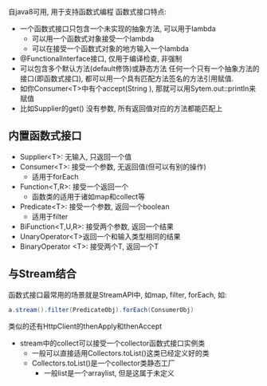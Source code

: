 自java8可用, 用于支持函数式编程
函数式接口特点:
 - 一个函数式接口只包含一个未实现的抽象方法, 可以用于lambda
	 - 可以用一个函数式对象接受一个lambda
	 - 可以在接受一个函数式对象的地方输入一个lambda
 - @FunctionalInterface接口, 仅用于编译检查, 非强制
 - 可以包含多个默认方法(default修饰)或静态方法
任何一个只有一个抽象方法的接口(即函数式接口), 都可以用一个具有匹配方法签名的方法引用赋值.
- 如你Consumer\<T>中有个accept(String ), 那就可以用Sytem.out::println来赋值
- 比如Supplier的get() 没有参数, 所有返回值对应的方法都能匹配上
## 内置函数式接口
- Supplier\<T>:  无输入, 只返回一个值
- Consumer\<T>: 接受一个参数, 无返回值(但可以有别的操作)
	- 适用于forEach
- Function\<T,R>: 接受一个返回一个
	- 函数类的适用于诸如map和collect等
- Predicate\<T>: 接受一个参数, 返回一个boolean
	- 适用于filter
- BiFunction<T,U,R>: 接受两个参数, 返回一个结果
- UnaryOperator\<T>返回一个和输入类型相同的结果
- BinaryOperator \<T>: 接受两个T, 返回一个T

## 与Stream结合
函数式接口最常用的场景就是StreamAPI中, 如map, filter, forEach, 
如:
```java
a.stream().filter(PredicateObj).forEach(ConsumerObj)
```
类似的还有HttpClient的thenApply和thenAccept
- stream中的collect可以接受一个collector函数式接口实例类
	- 一般可以直接适用Collectors.toList()这类已经定义好的类
	- Collectors.toList()是一个collector类静态工厂
		- 一般list是一个arraylist, 但是这属于未定义